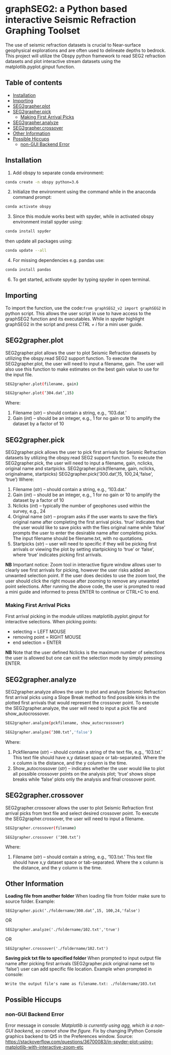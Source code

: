 # graphSEG2: a Python based interactive Seismic Refraction Graphing Toolset 

The use of seismic refraction datasets is crucial to Near-surface geophysical explorations and are often used to delineate depths to bedrock. This project will utilize the Obspy python framework to read SEG2 refraction datasets and plot interactive stream datasets using the matplotlib.pyplot.ginput function.


Table of contents
-----------------
- [Installation](#Installation)
- [Importing](#Importing)
- [SEG2grapher.plot](#seg2grapherplot)
- [SEG2grapher.pick](#seg2grapherpick)
  * [Making First Arrival Picks](#making-first-arrival-picks)
- [SEG2grapher.analyze](#seg2grapheranalyze)
- [SEG2grapher.crossover](#seg2graphercrossover)
- [Other Information](#other-information)
- [Possible Hiccups](#possible-hiccups)
  * [non-GUI Backend Error](#non-GUI-Backend-Error)

## Installation

1.	Add obspy to separate conda environment:
```bash 
conda create -n obspy python=3.6
```
2.	Initialize the environment using the command while in the anaconda command prompt: 
```bash
conda activate obspy
```
3.	Since this module works best with spyder, while in activated obspy environment install spyder using:
```bash 
conda install spyder 
```
then update all packages using:
```bash 
conda update --all 
```
4.	For missing dependencies e.g. pandas use:
``` bash
conda install pandas
```
6.	To get started, activate spyder by typing spyder in open terminal.


## Importing

To import the function, use the code:`from graphSEG2_v2 import graphSEG2` in python script.
This allows the user script in use to have access to the graphSEG2 function and its executables. While in spyder highlight graphSEG2 in the script and press *CTRL + i* for a mini user guide.

## SEG2grapher.plot
SEG2grapher.plot allows the user to plot Seismic Refraction datasets by utilizing the obspy.read SEG2 support function. To execute the SEG2grapher.plot, the user will need to input a filename, gain. The user will also use this function to make estimates on the best gain value to use for the input file.
```bash
SEG2grapher.plot(filename, gain)
```
```bash
SEG2grapher.plot(‘304.dat’,15)
```
Where:
1.	Filename (*str*) – should contain a string, e.g., ‘103.dat.’
2.	Gain (*int*) – should be an integer, e.g., 1 for no gain or 10 to amplify the dataset by a factor of 10

## SEG2grapher.pick
SEG2grapher.pick allows the user to pick first arrivals for Seismic Refraction datasets by utilizing the obspy.read SEG2 support function. To execute the SEG2grapher.pick, the user will need to input a filename, gain, nclicks, original name and startpicks. 
SEG2grapher.pick(filename, gain, nclicks, originalname, startpicks)
SEG2grapher.pick(‘300.dat’,15, 100,24,'false', ‘true’)
Where:
1.	Filename (*str*) – should contain a string, e.g., ‘103.dat.’
2.	Gain (*int*) – should be an integer, e.g., 1 for no gain or 10 to amplify the dataset by a factor of 10
3.	Nclicks (*int*) – typically the number of geophones used within the survey, e.g., 24
4.	Original name (*str*) – program asks if the user wants to save the file’s original name after completing the first arrival picks. ‘true’ indicates that the user would like to save picks with the files original name while ‘false’ prompts the user to enter the desirable name after completing picks. The input filename should be filename.txt, with no quotations.
5.	Startpicks (*str*) – user will need to specific if they will be picking first arrivals or viewing the plot by setting startpicking to ‘true’ or ‘false’, where ‘true’ indicates picking first arrivals.

**NB**	Important notice: Zoom tool   in interactive figure window allows user to clearly see first arrivals for picking, however the user risks added an unwanted selection point. If the user does decides to use the zoom tool, the user should click the right mouse after zooming to remove any unwanted point selections.
After running the above code, the user is prompted to read a mini guide and informed to press ENTER to continue or CTRL+C to end.

### Making First Arrival Picks
First arrival picking in the module utilizes matplotlib.pyplot.ginput for interactive selections. When picking points: 
   * selecting = LEFT MOUSE
   * removing point = RIGHT MOUSE
   *	end selection = ENTER

**NB** Note that the user defined Nclicks is the maximum number of selections the user is allowed but one can exit the selection mode by simply pressing ENTER.

## SEG2grapher.analyze
SEG2grapher.analyze allows the user to plot and analyze Seismic Refraction first arrival picks using a Slope Break method to find possible kinks in the plotted first arrivals that would represent the crossover point. To execute the SEG2grapher.analyze, the user will need to input a pick file and show_autocrossover.
```bash
SEG2grapher.analyze(pckfilename, show_autocrossover)
```
````bash
SEG2grapher.analyze(‘300.txt’,'false')
````
Where:
1.	Pckfilename (*str*) – should contain a string of the text file, e.g., ‘103.txt.’ This text file should have x,y dataset space or tab-separated. Where the x column is the distance, and the y column is the time.
2.	Show_autocrossover (*str*) – indicates whether the user would like to plot all possible crossover points on the analysis plot; ‘true’ shows slope breaks while ‘false’ plots only the analysis and final crossover point. 

## SEG2grapher.crossover
SEG2grapher.crossover allows the user to plot Seismic Refraction first arrival picks from text file and select desired crossover point. To execute the SEG2grapher.crossover, the user will need to input a filename.
`````bash
SEG2grapher.crossover(filename)
`````
````
SEG2grapher.crossover (‘300.txt’)
````
Where:
1.	Filename (*str*) – should contain a string, e.g., ‘103.txt.’ This text file should have x,y dataset space or tab-separated. Where the x column is the distance, and the y column is the time.

## Other Information
**Loading file from another folder**
When loading file from folder make sure to source folder.
Example:
```
SEG2grapher.pick(‘./foldername/300.dat’,15, 100,24,'false')
```
OR
```
SEG2grapher.analyze('./foldername/102.txt','true')
```
OR
```
SEG2grapher.crossover('./foldername/102.txt')
```

**Saving pick txt file to specified folder**
When prompted to input output file name after picking first arrivals (SEG2grapher.pick original name set to ‘false’) user can add specific file location.
Example when prompted in console:
```
Write the output file's name as filename.txt: ./foldername/103.txt
```
## Possible Hiccups
### non-GUI Backend Error
Error message in console: *Matplotlib is currently using agg, which is a non-GUI backend, so cannot show the figure.*
Fix by changing IPython Console graphics backend to Qt5 in the Preferences window. Source: https://stackoverflow.com/questions/36700083/in-spyder-plot-using-matplotlib-with-interactive-zoom-etc	


